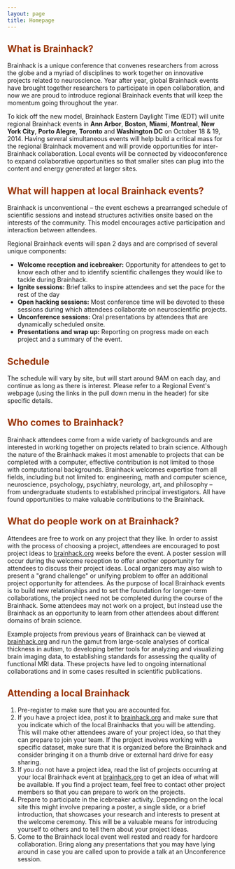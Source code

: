```yaml
---
layout: page
title: Homepage
---                         
```


<h2><span style="color: #993300">What is Brainhack?</span></h2>

<p>Brainhack is a unique conference that convenes researchers from across the globe and a myriad of disciplines to work together on innovative projects related to neuroscience. Year after year, global Brainhack events have brought together researchers to participate in open collaboration, and now we are proud to introduce regional Brainhack events that will keep the momentum going throughout the year.</p>

<p>To kick off the new model, Brainhack Eastern Daylight Time (EDT) will unite regional Brainhack events in <strong>Ann Arbor</strong>, <strong>Boston</strong>, <strong>Miami</strong>, <strong>Montreal</strong>, <strong>New York City</strong>, <strong>Porto Alegre</strong>, <strong>Toronto</strong> and <strong>Washington DC</strong> on October 18 &amp; 19, 2014. Having several simultaneous events will help build a critical mass for the regional Brainhack movement and will provide opportunities for inter-Brainhack collaboration. Local events will be connected by videoconference to expand collaborative opportunities so that smaller sites can plug into the content and energy generated at larger sites.</p>

<h2><span style="color: #993300">What will happen at local Brainhack events?</span></h2>
Brainhack is unconventional – the event eschews a prearranged schedule of scientific sessions and instead structures activities onsite based on the interests of the community. This model encourages active participation and interaction between attendees.

Regional Brainhack events will span 2 days and are comprised of several unique components:

- **Welcome reception and icebreaker:** Opportunity for attendees to get to know each other and to identify scientific challenges they would like to tackle during Brainhack.
- **Ignite sessions:** Brief talks to inspire attendees and set the pace for the rest of the day
- **Open hacking sessions:** Most conference time will be devoted to these sessions during which attendees collaborate on neuroscientific projects.
- **Unconference sessions:** Oral presentations by attendees that are dynamically scheduled onsite.
- **Presentations and wrap up:** Reporting on progress made on each project and a summary of the event.

<h2><span style="color: #993300">Schedule</span></h2>
The schedule will vary by site, but will start around 9AM on each day, and continue as long as there is interest. Please refer to a Regional Event's webpage (using the links in the pull down menu in the header) for site specific details.

<h2><span style="color: #993300">Who comes to Brainhack?</span></h2>
Brainhack attendees come from a wide variety of backgrounds and are interested in working together on projects related to brain science. Although the nature of the Brainhack makes it most amenable to projects that can be completed with a computer, effective contribution is not limited to those with computational backgrounds. Brainhack welcomes expertise from all fields, including but not limited to: engineering, math and computer science, neuroscience, psychology, psychiatry, neurology, art, and philosophy – from undergraduate students to established principal investigators. All have found opportunities to make valuable contributions to the Brainhack.
<h2><span style="color: #993300"> What do people work on at Brainhack?</span></h2>
Attendees are free to work on any project that they like. In order to assist with the process of choosing a project, attendees are encouraged to post project ideas to <a title="brainhack.org" href="http://brainhack.org" target="_blank">brainhack.org</a> weeks before the event. A poster session will occur during the welcome reception to offer another opportunity for attendees to discuss their project ideas. Local organizers may also wish to present a "grand challenge" or unifying problem to offer an additional project opportunity for attendees. As the purpose of local Brainhack events is to build new relationships and to set the foundation for longer-term collaborations, the project need not be completed during the course of the Brainhack. Some attendees may not work on a project, but instead use the Brainhack as an opportunity to learn from other attendees about different domains of brain science.

Example projects from previous years of Brainhack can be viewed at <a title="brainhack.org" href="http://brainhack.org" target="_blank">brainhack.org</a> and run the gamut from large-scale analyses of cortical thickness in autism, to developing better tools for analyzing and visualizing brain imaging data, to establishing standards for assessing the quality of functional MRI data. These projects have led to ongoing international collaborations and in some cases resulted in scientific publications.

<h2><span style="color: #993300">Attending a local Brainhack</span></h2>

1. Pre-register to make sure that you are accounted for.
2. If you have a project idea, post it to <a title="brainhack.org" href="http://brainhack.org" target="_blank">brainhack.org</a> and make sure that you indicate which of the local Brainhacks that you will be attending. This will make other attendees aware of your project idea, so that they can prepare to join your team. If the project involves working with a specific dataset, make sure that it is organized before the Brainhack and consider bringing it on a thumb drive or external hard drive for easy sharing.
3. If you do not have a project idea, read the list of projects occurring at your local Brainhack event at <a title="brainhack.org" href="http://brainhack.org" target="_blank">brainhack.org</a> to get an idea of what will be available. If you find a project team, feel free to contact other project members so that you can prepare to work on the projects.
4. Prepare to participate in the icebreaker activity. Depending on the local site this might involve preparing a poster, a single slide, or a brief introduction, that showcases your research and interests to present at the welcome ceremony. This will be a valuable means for introducing yourself to others and to tell them about your project ideas.
5. Come to the Brainhack local event well rested and ready for hardcore collaboration. Bring along any presentations that you may have lying around in case you are called upon to provide a talk at an Unconference session.
